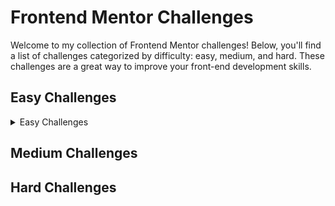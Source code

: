 # Frontend Mentor Challenges

Welcome to my collection of Frontend Mentor challenges! Below, you'll find a list of challenges categorized by difficulty: easy, medium, and hard. These challenges are a great way to improve your front-end development skills.

## Easy Challenges
<details>
<summary>Easy Challenges</summary>
  
  1. [3-column preview card component](3-column-preview-card-component/README.md) - [Demo](https://fm-3-column-preview-card-component-puce.vercel.app)
     - Description: The challenge is to build out this 3-column preview card component and get it looking as close to the design as possible.
     - Technologies used: HTML, CSS.
     - My Solution: [SOLUTION](3-column-preview-card-component/README.md).
  
  2. [Product preview card component](product-preview-card-component/README.md) - [Demo](https://fm-product-preview-card-component-weld.vercel.app/)
     - Description: The challenge is to build out this product preview card component and get it looking as close to the design as possible.
     - Technologies used: HTML, CSS.
     - My Solution: [SOLUTION](product-preview-card-component/README.md).
    
  3. [NFT preview card component](nft-preview-card-component/README.md) - [Demo](https://fm-nft-preview-card-component-two.vercel.app/)
     - Description: The challenge is to build out this preview card component and get it looking as close to the design as possible.
     - Technologies used: HTML, CSS.
     - My Solution: [SOLUTION](nft-preview-card-component/README.md).
    
  4. [Results summary component](results-summary-component/README.md) - [Demo](https://fm-results-summary-component-theta.vercel.app/)
     - Description: The challenge is to build out this results summary component and get it looking as close to the design as possible.
     - Technologies used: HTML, CSS.
     - My Solution: [SOLUTION](results-summary-component/README.md).
    
  5. [Four card feature section](four-card-feature-section/README.md) - [Demo](https://fm-four-card-feature-section-eosin.vercel.app/)
     - Description: The challenge is to build out this feature section and get it looking as close to the design as possible.
     - Technologies used: HTML, CSS.
     - My Solution: [SOLUTION](four-card-feature-section/README.md).
  6. [Apparel-coming-soon](base-apparel-coming-soon/README.md) - [Demo](https://fm-base-apparel-coming-soon.vercel.app/)
     - Description: The challenge is to build out this coming soon page and get it looking as close to the design as possible.
     - Technologies used: HTML, CSS.
     - My Solution: [SOLUTION](base-apparel-coming-soon/README.md).
    

<!-- Add more easy challenges as needed -->
</details>

## Medium Challenges

<!-- Add more medium challenges as needed -->

## Hard Challenges

<!-- Add more hard challenges as needed -->
